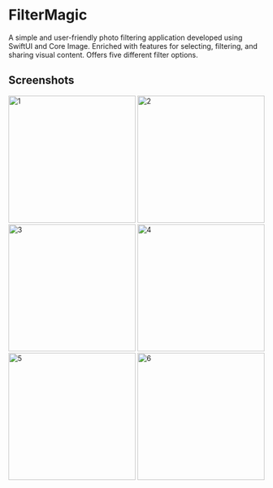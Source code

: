# FilterMagic
A simple and user-friendly photo filtering application developed using SwiftUI and Core Image. Enriched with features for selecting, filtering, and sharing visual content. Offers five different filter options.

## Screenshots

<img width="250" alt="1" src="https://github.com/Batuhan-Akdemirr/FilterMagic/assets/85792583/60c2b710-2e6a-47f9-90eb-59e97a15febc">
<img width="250" alt="2" src="https://github.com/Batuhan-Akdemirr/FilterMagic/assets/85792583/17294a33-466e-4683-8928-d9dc73252684">
<img width="250" alt="3" src="https://github.com/Batuhan-Akdemirr/FilterMagic/assets/85792583/be586b93-ec5f-4cad-9a1e-a224742dea8e">
<img width="250" alt="4" src="https://github.com/Batuhan-Akdemirr/FilterMagic/assets/85792583/6d4d9de4-ce09-4402-b986-ddc42fa06ceb">
<img width="250" alt="5" src="https://github.com/Batuhan-Akdemirr/FilterMagic/assets/85792583/9eb1598d-e620-4867-9b67-1a4a5596bd97">
<img width="250" alt="6" src="https://github.com/Batuhan-Akdemirr/FilterMagic/assets/85792583/dbc00cad-647a-4537-8ed6-766c00508503">


